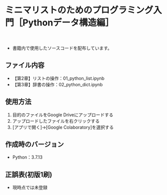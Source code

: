 # ミニマリストのためのプログラミング入門［Pythonデータ構造編］
　
- 書籍内で使用したソースコードを配布しています。

## ファイル内容

- 【第2章】リストの操作：01_python_list.ipynb
- 【第3章】辞書の操作：02_python_dict.ipynb

## 使用方法

1. 目的のファイルをGoogle Driveにアップロードする
2. アップロードしたファイルを右クリックする
3. [アプリで開く]→[Google Colaboratory]を選択する

## 作成時のバージョン

- Python：3.7.13

## 正誤表(初版1刷)

- 現時点では未登録

